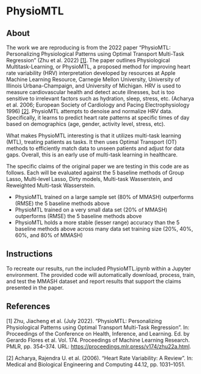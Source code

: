 # PhysioMTL
## About
The work we are reproducing is from the 2022 paper “PhysioMTL: Personalizing Physiological Patterns using Optimal Transport Multi-Task Regression” (Zhu et al. 2022) [[1]](#1). The paper outlines Physiological Multitask-Learning, or PhysioMTL, a proposed method for improving heart rate variability (HRV) interpretation developed by resources at Apple Machine Learning Resource, Carnegie Mellon University, University of Illinois Urbana-Champaign, and University of Michigan. HRV is used to measure cardiovascular health and detect acute illnesses, but is too sensitive to irrelevant factors such as hydration, sleep, stress, etc.
(Acharya et al. 2006; European Society of Cardiology and Pacing Electrophysiology 1996) [[2]](#2). PhysioMTL attempts to denoise and normalize HRV data. Specifically, it learns to predict heart rate patterns at specific times of day based on demographics (age, gender, activity level, stress, etc).

What makes PhysioMTL interesting is that it utilizes multi-task learning (MTL), treating patients as tasks. It then uses Optimal Transport (OT) methods to efficiently match data to unseen patients and adjust for data gaps. Overall, this is an early use of multi-task learning in healthcare.

The specific claims of the original paper we are testing in this code are as follows. Each will be evaluated against the 5 baseline methods of Group Lasso, Multi-level Lasso, Dirty models, Multi-task Wasserstein, and Reweighted Multi-task Wasserstein.
* PhysioMTL trained on a large sample set (80\% of MMASH) outperforms (RMSE) the 5 baseline methods above
* PhysioMTL trained on a very small data set (20\% of MMASH) outperforms (RMSE) the 5 baseline methods above
* PhysioMTL holds a more stable (lesser range) accuracy than the 5 baseline methods above across many data set training size (20%, 40%, 60%, and 80% of MMASH)

## Instructions
To recreate our results, run the included PhysioMTL.ipynb within a Jupyter environment. The provided code will automatically download, process, train, and test the MMASH dataset and report results that support the claims presented in the paper. 

## References
<a id="1">[1]</a> 
Zhu, Jiacheng et al. (July 2022). 
“PhysioMTL: Personalizing Physiological Patterns using Optimal Transport Multi-Task Regression”. In: Proceedings of the Conference on Health, Inference, and Learning. Ed. by Gerardo Flores et al. Vol. 174. Proceedings of Machine Learning Research. PMLR, pp. 354–374. 
URL: https://proceedings.mlr.press/v174/zhu22a.html.

<a id="2">[2]</a>
Acharya, Rajendra U. et al. (2006). “Heart Rate Variability: A Review”. In: Medical and Biological Engineering and Computing 44.12, pp. 1031–1051.
